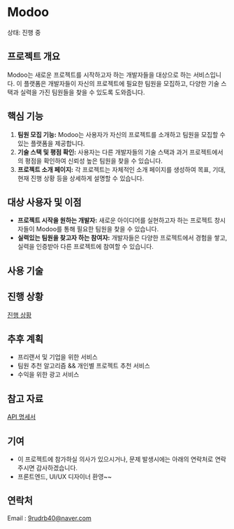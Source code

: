 # Modoo

상태: 진행 중

## 프로젝트 개요

Modoo는 새로운 프로젝트를 시작하고자 하는 개발자들을 대상으로 하는 서비스입니다. 이 플랫폼은 개발자들이 자신의 프로젝트에 필요한 팀원을 모집하고, 다양한 기술 스택과 실력을 가진 팀원들을 찾을 수 있도록 도와줍니다.

## 핵심 기능

1. **팀원 모집 기능:** Modoo는 사용자가 자신의 프로젝트를 소개하고 팀원을 모집할 수 있는 플랫폼을 제공합니다.
2. **기술 스택 및 평점 확인:** 사용자는 다른 개발자들의 기술 스택과 과거 프로젝트에서의 평점을 확인하여 신뢰성 높은 팀원을 찾을 수 있습니다.
3. **프로젝트 소개 페이지:** 각 프로젝트는 자체적인 소개 페이지를 생성하여 목표, 기대, 현재 진행 상황 등을 상세하게 설명할 수 있습니다.

## 대상 사용자 및 이점

- **프로젝트 시작을 원하는 개발자:** 새로운 아이디어를 실현하고자 하는 프로젝트 창시자들이 Modoo를 통해 필요한 팀원을 찾을 수 있습니다.
- **실력있는 팀원을 찾고자 하는 참여자:** 개발자들은 다양한 프로젝트에서 경험을 쌓고, 실력을 인증받아 다른 프로젝트에 참여할 수 있습니다.

## 사용 기술

## 진행 상황

[진행 상황](Modoo%204bff1f479ddb43039939119d1b1f5f3d/%E1%84%8C%E1%85%B5%E1%86%AB%E1%84%92%E1%85%A2%E1%86%BC%20%E1%84%89%E1%85%A1%E1%86%BC%E1%84%92%E1%85%AA%E1%86%BC%202c8142d3aafd4ccb92f7ef651b87786a.csv)

## 추후 계획

- 프리랜서 및 기업을 위한 서비스
- 팀원 추천 알고리즘 && 개인별 프로젝트 추천 서비스
- 수익을 위한 광고 서비스

## 참고 자료

[API 명세서](https://www.notion.so/API-a837a257c38d46829cab095337550d3d?pvs=21)

## 기여

- 이 프로젝트에 참가하실 의사가 있으시거나, 문제 발생시에는 아래의 연락처로 연락주시면 감사하겠습니다.
- 프론트엔드, UI/UX 디자이너 환영~~

## 연락처

Email : 9rudrb40@naver.com